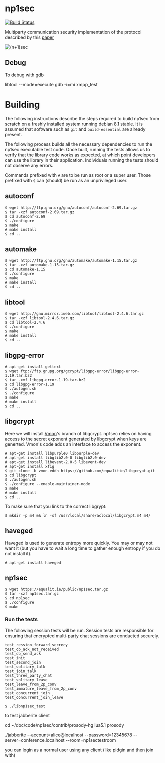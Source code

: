 np1sec
======

[![Build Status](https://travis-ci.org/equalitie/np1sec.svg?branch=master)](https://travis-ci.org/equalitie/np1sec)

Multiparty communication security implementation of the protocol described by this [paper](https://learn.equalit.ie/wiki/Np1sec)

![(n+1)sec](https://learn.equalit.ie/mw/images/7/7f/Np1sec-web.jpg)

Debug
----
To debug with gdb

libtool --mode=execute gdb -i=mi xmpp_test

# Building
     
The following instructions describe the steps required to build np1sec from scratch on a freshly installed system running debian 8.1 stable.  It is assumed that software such as `git` and `build-essential` are already present.

The following process builds all the necessary dependencies to run the np1sec executable test code.  Once built, running
the tests allows us to verify that the library code works as expected, at which point developers can use the library in
their application.  Individuals running the tests should not observe any errors.
     
Commands prefixed with `#` are to be run as root or a super user.
Those prefixed with `$` can (should) be run as an unprivileged user.
     
## autoconf
 
```
$ wget http://ftp.gnu.org/gnu/autoconf/autoconf-2.69.tar.gz
$ tar -xzf autoconf-2.69.tar.gz
$ cd autoconf-2.69
$ ./configure
$ make
# make install
$ cd ..
```
 
## automake
 
```
$ wget http://ftp.gnu.org/gnu/automake/automake-1.15.tar.gz
$ tar -xzf automake-1.15.tar.gz
$ cd automake-1.15
$ ./configure
$ make
# make install
$ cd ..
```
 
## libtool
 
```
$ wget http://gnu.mirror.iweb.com/libtool/libtool-2.4.6.tar.gz
$ tar -xzf libtool-2.4.6.tar.gz
$ cd libtool-2.4.6
$ ./configure
$ make
# make install
$ cd ..
```
 
## libgpg-error
 
```
# apt-get install gettext
$ wget ftp://ftp.gnupg.org/gcrypt/libgpg-error/libgpg-error-1.19.tar.bz2
$ tar -xvf libgpg-error-1.19.tar.bz2
$ cd libgpg-error-1.19
$ ./autogen.sh
$ ./configure
$ make
# make install
$ cd ..
```
 
## libgcrypt

Here we will install [Vmon](https://equalit.ie/#slider-member3)'s branch of libgcrypt.
np1sec relies on having access to the secret exponent generated by libgcrypt when
keys are generted.  Vmon's code adds an interface to access the exponent.

```
# apt-get install libpurple0 libpurple-dev
# apt-get install libglib2.0-0 libglib2.0-dev
# apt-get install libevent-2.0-5 libevent-dev
# apt-get install xfig
$ git clone -b vmon-eddh https://github.com/equalitie/libgcrypt.git
$ cd libgcrypt
$ ./autogen.sh
$ ./configure --enable-maintainer-mode
$ make
# make install
$ cd ..
```

To make sure that you link to the correct libgrypt:

```
$ mkdir -p m4 && ln -sf /usr/local/share/aclocal/libgcrypt.m4 m4/
```


## haveged
 
Haveged is used to generate entropy more quickly.  You may or may not want it (but you have to wait a long time to gather enough entropy if you do not install it).
 
```
# apt-get install haveged
```
 
## np1sec
 
```
$ wget https://equalit.ie/public/np1sec.tar.gz
$ tar -xzf np1sec.tar.gz
$ cd np1sec
$ ./configure
$ make
```
 
### Run the tests
 
The following session tests will be run.  Session tests are responsible for ensuring that encrypted multi-party chat
sessions are conducted securely.

```
test_ression_forward_secrecy
test_cb_ack_not_received
test_cb_send_ack
test_init
test_second_join
test_solitary_talk
test_join_talk
test_three_party_chat
test_solitary_leave
test_leave_from_2p_conv
test_immature_leave_from_2p_conv
test_concurrent_join
test_concurrent_join_leave
```

```
$ ./libnp1sec_test
```

to test jabberite client

cd ~/doc/code/np1sec/contrib/prosody-hg
lua5.1 prosody

./jabberite --account=alice@localhost --password=12345678 --server=conference.localhost --room=np1sectestroom

you can login as a normal user using any client (like pidgin and then join with)


